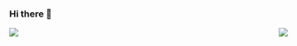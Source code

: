 ### Hi there 👋



<a href="https://github.com/anuraghazra/convoychat">
  <img align="left" src="https://github-readme-stats.vercel.app/api?username=jfarina5&count_private=true&hide=contribs,issues&show_icons=true&theme=dracula&include_all_commits=true" />
</a>
<a href="https://github.com/anuraghazra/convoychat">
  <img align="right" src="https://github-readme-stats.vercel.app/api/top-langs/?username=jfarina5&layout=compact&theme=dracula" />
</a>



<!--
**JFarina5/JFarina5** is a ✨ _special_ ✨ repository because its `README.md` (this file) appears on your GitHub profile.

Here are some ideas to get you started:

- 🔭 I’m currently working on ...
- 🌱 I’m currently learning ...
- 👯 I’m looking to collaborate on ...
- 🤔 I’m looking for help with ...
- 💬 Ask me about ...
- 📫 How to reach me: ...
- 😄 Pronouns: ...
- ⚡ Fun fact: ...
-->
